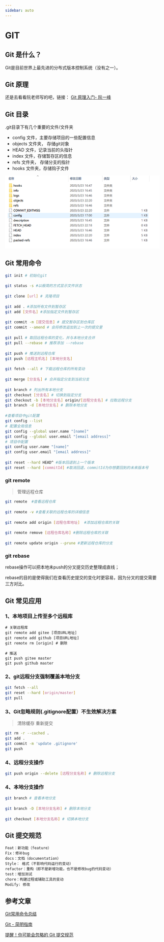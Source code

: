 ```yaml
---
sidebar: auto
---
```


# GIT

## Git 是什么？

 Git是目前世界上最先进的分布式版本控制系统（没有之一）。

## Git 原理

还是去看看阮老师写的吧，链接：  [Git 原理入门- 阮一峰]( http://www.ruanyifeng.com/blog/2018/10/git-internals.html )

## Git 目录

.git目录下有几个重要的文件/文件夹

* config   文件，主要存储项目的一些配置信息
* objects 文件夹， 存储git对象
* HEAD    文件，记录当前的头指针
* index    文件，存储暂存区的信息
* refs       文件夹， 存储分支的指针
* hooks    文件夹，存储钩子文件

![git-catalog](/img/git-catalog.png)

## Git 常用命令

```bash
git init # 初始化git

git status -s #以极简的方式显示文件状态

git clone [url] # 克隆项目

git add . #添加所有文件到暂存区
git add [文件名] #添加指定文件到暂存区

git commit -m [提交信息] # 提交暂存区到仓库区
git commit --amend # 会将修改追加到上一次的提交里

git pull # 取回远程仓库的变化，并与本地分支合并
git pull --rebase # 推荐添加 --rebase

git push # 推送到远程仓库
git push [远程主机名] [本地分支名]

git fetch --all # 下载远程仓库的所有变动

git merge [分支名] # 合并指定分支到当前分支

git branch # 列出所有本地分支
git checkout [分支名] # 切换到指定分支
git checkout -b [本地分支名] origin/[远程分支名] # 拉取远程分支
git branch -d [本地分支名] # 删除本地分支

#查看项目中git配置
git config --list
# 配置全局信息
git config --global user.name "[name]"
git config --global user.email "[email address]"
# 项目中配置
git config user.name "[name]"
git config user.email "[email address]"

git reset --hard HEAD^ #版本回退到上一个版本
git reset --hard [commitId] #取消回退，commitId为你想要回到的未来版本号
```

### git remote 

> 管理远程仓库 

```bash
git remote  #查看远程仓库

git remote -v #查看关联的远程仓库的详细信息

git remote add origin [远程仓库地址]  #添加远程仓库的关联

git remote remove [远程仓库名称] #删除远程仓库的关联

git remote update origin --prune #更新远程仓库的分支
```

### git rebase

rebase操作可以把本地未push的分叉提交历史整理成直线；

rebase的目的是使得我们在查看历史提交的变化时更容易，因为分叉的提交需要三方对比。

## Git 常见应用

### 1、本地项目上传至多个远程库

```shell
# 关联远程库
git remote add gitee [项目URL地址]
git remote add github [项目URL地址]
git remote rm [origin] # 删除

# 推送
git push gitee master
git push github master
```

### 2、git远程分支强制覆盖本地分支

```bash
git fetch --all  
git reset --hard [origin/master] 
git pull
```

### 3、Git忽略规则(.gitignore配置）不生效解决方案

> 清除缓存 重新提交

```bash
git rm -r --cached .
git add .
git commit -m 'update .gitignore'
git push
```

### 4、远程分支操作

```bash
git push origin --delete [远程分支名称] # 删除远程分支
```

### 4、本地分支操作

```bash
git branch # 查看本地分支

git branch -D [本地分支名称] # 删除本地分支

git checkout [本地分支名称] # 切换本地分支
```

## Git 提交规范

```
Feat：新功能（feature）
Fix：修补bug
docs：文档（documentation）
Style： 格式（不影响代码运行的变动）
refactor：重构（即不是新增功能，也不是修改bug的代码变动）
test：增加测试
chore：构建过程或辅助工具的变动
Modify: 修改
```

## 参考文章

[Git常用命令总结](https://www.jianshu.com/p/cdccfef91ae1 )

[Git - 简明指南](http://rogerdudler.github.io/git-guide/index.zh.html)

[提醒！你可能会忽略的 Git 提交规范](https://segmentfault.com/a/1190000022440330)
